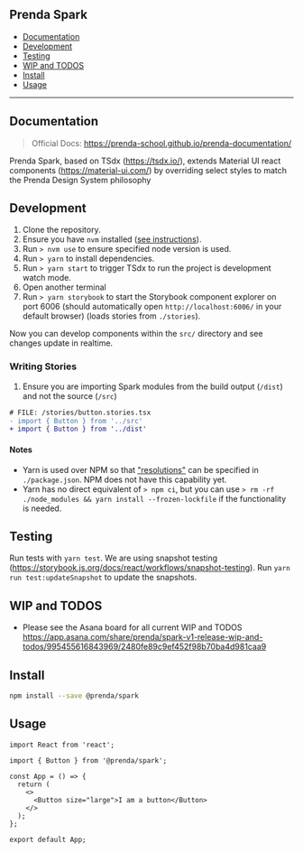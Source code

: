 ## Prenda Spark

- [Documentation](#documentation)
- [Development](#development)
- [Testing](#testing)
- [WIP and TODOS](#wip-and-todos)
- [Install](#install)
- [Usage](#usage)

---

## Documentation

> Official Docs: https://prenda-school.github.io/prenda-documentation/

Prenda Spark, based on TSdx (https://tsdx.io/), extends Material UI react components (https://material-ui.com/) by overriding select styles to match the Prenda Design System philosophy

## Development

1. Clone the repository.
2. Ensure you have `nvm` installed ([see instructions](https://github.com/nvm-sh/nvm#installing-and-updating)).
3. Run `> nvm use` to ensure specified node version is used.
3. Run `> yarn` to install dependencies.
4. Run `> yarn start` to trigger TSdx to run the project is development watch mode.
5. Open another terminal
6. Run `> yarn storybook` to start the Storybook component explorer on port 6006 (should automatically open `http://localhost:6006/` in your default browser) (loads stories from `./stories`).

Now you can develop components within the `src/` directory and see changes update in realtime.

### Writing Stories

1. Ensure you are importing Spark modules from the build output (`/dist`) and not the source (`/src`)

```diff
# FILE: /stories/button.stories.tsx
- import { Button } from '../src'
+ import { Button } from '../dist'
```

#### Notes

- Yarn is used over NPM so that ["resolutions"](https://classic.yarnpkg.com/en/docs/selective-version-resolutions/) can be specified in `./package.json`. NPM does not have this capability yet.
- Yarn has no direct equivalent of `> npm ci`, but you can use `> rm -rf ./node_modules && yarn install --frozen-lockfile` if the functionality is needed.

## Testing

Run tests with `yarn test`. We are using snapshot testing (https://storybook.js.org/docs/react/workflows/snapshot-testing). Run `yarn run test:updateSnapshot` to update the snapshots.

## WIP and TODOS

- Please see the Asana board for all current WIP and TODOS https://app.asana.com/share/prenda/spark-v1-release-wip-and-todos/995455616843969/2480fe89c9ef452f98b70ba4d981caa9

## Install

```bash
npm install --save @prenda/spark
```

## Usage

```tsx
import React from 'react';

import { Button } from '@prenda/spark';

const App = () => {
  return (
    <>
      <Button size="large">I am a button</Button>
    </>
  );
};

export default App;
```
